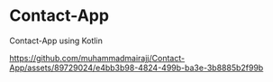# Contact-App
Contact-App using Kotlin

https://github.com/muhammadmairajj/Contact-App/assets/89729024/e4bb3b98-4824-499b-ba3e-3b8885b2f99b
